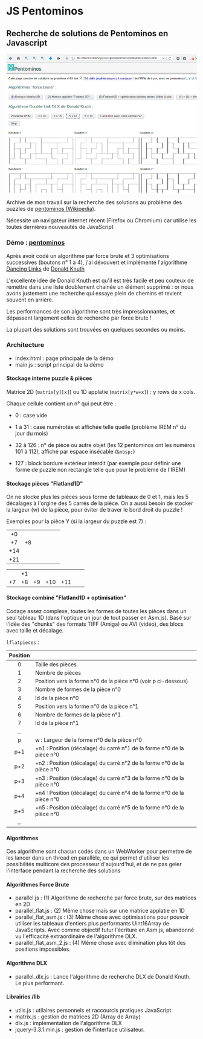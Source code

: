 # JS Pentominos

## Recherche de solutions de Pentominos en Javascript 

![Pentominos Screenshot](img/screenshot-1.png)

Archive de mon travail sur la recherche des solutions au problème des puzzles de [pentominos (Wikipedia)](https://fr.wikipedia.org/wiki/Pentomino).

Nécessite un navigateur internet récent (Firefox ou Chromium) car utilise les toutes dernières nouveautés de JavaScript

### Démo : [pentominos](http://alouali.free.fr/pentominos)

Après avoir codé un algorithme par force brute et 3 optimisations successives (boutons n° 1 à 4), j'ai dévouvert et implémenté l'algorithme [Dancing Links](http://www-cs-faculty.stanford.edu/~knuth/papers/dancing-color.ps.gz) de [Donald Knuth](https://www-cs-faculty.stanford.edu/~knuth/)  

L'excellente idée de Donald Knuth est qu'il est très facile et peu couteux de remettre dans une liste doublement chainée un élément supprimé : or nous avons justement une recherche qui essaye plein de chemins et revient souvent en arrière.

Les performances de son algorithme sont très impressionnantes, et dépassent largement celles de recherche par force brute !

La plupart des solutions sont trouvées en quelques secondes ou moins.

### Architecture

- index.html : page principale de la démo
- main.js : script principal de la démo

#### Stockage interne puzzle & pièces

Matrice 2D (`matrix[y][x]`) ou 1D applatie (`matrix[y*w+x]`) : y rows de x cols. 

Chaque cellule contient un n° qui peut être :

- 0 : case vide

- 1 à 31 : case numérotée et affichée telle quelle (problème IREM n° du jour du mois)

- 32 à 126 : n° de pièce ou autre objet (les 12 pentominos ont les numéros 101 à 112), affiché par espace insécable (`&nbsp;`)

- 127 : block bordure extérieur interdit (par exemple pour définir une forme de puzzle non rectangle telle que pour le problème de l'IREM)

#### Stockage pièces "Flatland1D"

On ne stocke plus les pièces sous forme de tableaux de 0 et 1, mais les 5 décalages à l'orgine des 5 carrés de la pièce. On a aussi besoin de stocker la largeur (w) de la pièce, pour éviter de traver le bord droit du puzzle !

Exemples pour la pièce Y (si la largeur du puzzle est 7) :

|     |     |     |     |     |     |     |
| :-: | :-: | :-: | :-: | :-: | :-: | :-: |
|+0   |     |     |     |     |     |     |
|+7   |+8   |     |     |     |     |     |
|+14  |     |     |     |     |     |     |
|+21  |     |     |     |     |     |     |

|     |     |     |     |     |     |     |
| :-: | :-: | :-: | :-: | :-: | :-: | :-: |
|     |+1   |     |     |     |     |     |
|+7   |+8   | +9  |+10  |+11  |     |     |

#### Stockage combiné "Flatland1D + optimisation"

Codage assez complexe, toutes les formes de toutes les pièces dans un seul tableau 1D (dans l'optique un jour de tout passer en Asm.js). Basé sur l'idée des "chunks" des formats TIFF (Amiga) ou AVI (vidéo), des blocs avec taille et décalage.

`lflatpieces` :

|Position|     |
| :-: | :- 
| 0 | Taille des pièces
| 1 | Nombre de pièces
| 2 | Position vers la forme n°0 de la pièce n°0 (voir p ci-dessous)
| 3 | Nombre de formes de la pièce n°0
| 4 | Id de la pièce n°0
| 5 | Position vers la forme n°0 de la pièce n°1
| 6 | Nombre de formes de la pièce n°1
| 7 | Id de la pièce n°1
| ... |  
| p | w : Largeur de la forme n°0 de la pièce n°0
| p+1 | +n1 : Position (décalage) du carré n°1 de la forme n°0 de la pièce n°0
| p+2 | +n2 : Position (décalage) du carré n°2 de la forme n°0 de la pièce n°0
| p+3 | +n3 : Position (décalage) du carré n°3 de la forme n°0 de la pièce n°0
| p+4 | +n4 : Position (décalage) du carré n°4 de la forme n°0 de la pièce n°0
| p+5 | +n5 : Position (décalage) du carré n°5 de la forme n°0 de la pièce n°0
| ... |  


#### Algorithmes

Ces algorithme sont chacun codés dans un WebWorker pour permettre de les lancer dans un thread en parallèle, ce qui permet d'utiliser les possibilités multicore des processeur d'aujourd'hui, et de ne pas geler l'interface pendant la recherche des solutions

#### Algorithmes Force Brute

- parallel.js : (1) Algorithme de recherche par force brute, sur des matrices en 2D
- parallel_flat.js : (2) Même chose mais sur une matrice applatie en 1D
- parallel_flat_asm.js : (3) Même chose avec optimisations pour pouvoir utiliser les tableaux d'entiers plus performants Uint16Array de JavaScripts. Avec comme objectif futur l'écriture en Asm.js, abandonné vu l'efficacité extraordinaire de l'algorithme DLX.
- parallel_flat_asm_2.js : (4) Même chose avec élimination plus tôt des positions impossibles.

#### Algorithme DLX

- parallel_dlx.js : Lance l'algorithme de recherche DLX de Donald Knuth. Le plus performant.

#### Librairies /lib

- utils.js : utilaires personnels et raccourcis pratiques JavaScript
- matrix.js : gestion de matrices 2D (Array de Array)
- dlx.js : implémentation de l'algorithme DLX
- jquery-3.3.1.min.js : gestion de l'interface utilisateur.

